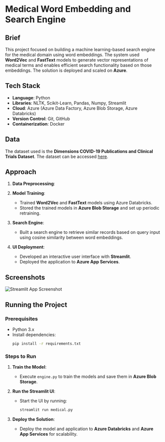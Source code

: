 
# Medical Word Embedding and Search Engine

## Brief
This project focused on building a machine learning-based search engine for the medical domain using word embeddings. The system used **Word2Vec** and **FastText** models to generate vector representations of medical terms and enables efficient search functionality based on those embeddings. The solution is deployed and scaled on **Azure**.

## Tech Stack
- **Language**: Python
- **Libraries**: NLTK, Scikit-Learn, Pandas, Numpy, Streamlit
- **Cloud**: Azure (Azure Data Factory, Azure Blob Storage, Azure Databricks)
- **Version Control**: Git, GitHub
- **Containerization**: Docker

## Data
The dataset used is the **Dimensions COVID-19 Publications and Clinical Trials Dataset**. The dataset can be accessed [here](https://dimensions.figshare.com/articles/dataset/Dimensions_COVID-19_publications_datasets_and_clinical_trials/11961063).

## Approach
1. **Data Preprocessing**:

2. **Model Training**:
   - Trained **Word2Vec** and **FastText** models using Azure Databricks.
   - Stored the trained models in **Azure Blob Storage** and set up periodic retraining.

3. **Search Engine**:
   - Built a search engine to retrieve similar records based on query input using cosine similarity between word embeddings.

4. **UI Deployment**:
   - Developed an interactive user interface with **Streamlit**.
   - Deployed the application to **Azure App Services**.


## Screenshots
  ![Streamlit App Screenshot](Medical-Search-Engine/Ipython%20Notebook/Images/Screenshot%201.png)


## Running the Project

### Prerequisites
- Python 3.x
- Install dependencies:
  ```bash
  pip install -r requirements.txt
  ```

### Steps to Run
1. **Train the Model**:
   - Execute `engine.py` to train the models and save them in **Azure Blob Storage**.

2. **Run the Streamlit UI**:
   - Start the UI by running:
     ```bash
     streamlit run medical.py
     ```

3. **Deploy the Solution**:
   - Deploy the model and application to **Azure Databricks** and **Azure App Services** for scalability.
